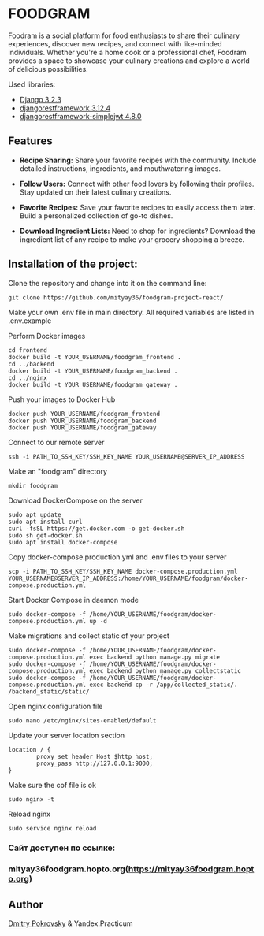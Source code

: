# FOODGRAM

Foodram is a social platform for food enthusiasts to share their culinary experiences, discover new recipes, and connect with like-minded individuals. Whether you're a home cook or a professional chef, Foodram provides a space to showcase your culinary creations and explore a world of delicious possibilities.


Used libraries:  
- [Django                        3.2.3](https://docs.djangoproject.com/en/3.2/)  
- [djangorestframework           3.12.4](https://www.django-rest-framework.org/)  
- [djangorestframework-simplejwt 4.8.0](https://django-rest-framework-simplejwt.readthedocs.io/)

## Features

- **Recipe Sharing:** Share your favorite recipes with the community. Include detailed instructions, ingredients, and mouthwatering images.

- **Follow Users:** Connect with other food lovers by following their profiles. Stay updated on their latest culinary creations.

- **Favorite Recipes:** Save your favorite recipes to easily access them later. Build a personalized collection of go-to dishes.

- **Download Ingredient Lists:** Need to shop for ingredients? Download the ingredient list of any recipe to make your grocery shopping a breeze.


## Installation of the project:
Clone the repository and change into it on the command line:

	git clone https://github.com/mityay36/foodgram-project-react/

Make your own .env file in main directory. All required variables are listed in .env.example
 
Perform Docker images

  	cd frontend
  	docker build -t YOUR_USERNAME/foodgram_frontend .
  	cd ../backend
  	docker build -t YOUR_USERNAME/foodgram_backend .
  	cd ../nginx
  	docker build -t YOUR_USERNAME/foodgram_gateway . 

Push your images to Docker Hub

  	docker push YOUR_USERNAME/foodgram_frontend
  	docker push YOUR_USERNAME/foodgram_backend
  	docker push YOUR_USERNAME/foodgram_gateway

Connect to our remote server

  	ssh -i PATH_TO_SSH_KEY/SSH_KEY_NAME YOUR_USERNAME@SERVER_IP_ADDRESS 

Make an "foodgram" directory

  	mkdir foodgram

Download DockerCompose on the server

  	sudo apt update
  	sudo apt install curl
  	curl -fsSL https://get.docker.com -o get-docker.sh
  	sudo sh get-docker.sh
  	sudo apt install docker-compose

Copy docker-compose.production.yml and .env files to your server

  	scp -i PATH_TO_SSH_KEY/SSH_KEY_NAME docker-compose.production.yml YOUR_USERNAME@SERVER_IP_ADDRESS:/home/YOUR_USERNAME/foodgram/docker-compose.production.yml

Start Docker Compose in daemon mode

  	sudo docker-compose -f /home/YOUR_USERNAME/foodgram/docker-compose.production.yml up -d

Make migrations and collect static of your project

  	sudo docker-compose -f /home/YOUR_USERNAME/foodgram/docker-compose.production.yml exec backend python manage.py migrate
  	sudo docker-compose -f /home/YOUR_USERNAME/foodgram/docker-compose.production.yml exec backend python manage.py collectstatic
  	sudo docker-compose -f /home/YOUR_USERNAME/foodgram/docker-compose.production.yml exec backend cp -r /app/collected_static/. /backend_static/static/

Open nginx configuration file

  	sudo nano /etc/nginx/sites-enabled/default

Update your server location section

  	location / {
    		proxy_set_header Host $http_host;
    		proxy_pass http://127.0.0.1:9000;
  	}

Make sure the cof file is ok

  	sudo nginx -t

Reload nginx

  	sudo service nginx reload
  
### Сайт доступен по ссылке: 
### mityay36foodgram.hopto.org(https://mityay36foodgram.hopto.org)

## Author
[Dmitry Pokrovsky](https://github.com/mityay36) & Yandex.Practicum
